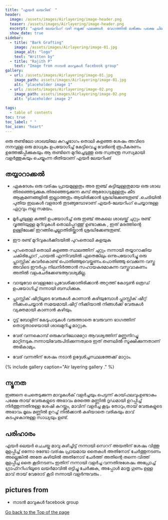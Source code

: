 ```yaml
---
title: "എയർ ലയറിങ്  "
header:
  image: /assets/images/Airlayering/image-header.png
  teaser: /assets/images/Airlayering/image-header.png
  excerpt: "എയർ ലേയറിംഗ് വഴി നമുക്ക് ഫലങ്ങൾ  വേഗത്തിൽ ലഭിക്കും പക്ഷേ ചില ന്യൂനതകൾ ഉണ്ട് ."
  show_date: true
sidebar:
  - title: "Bark Grafting"
    image: /assets/images/Airlayering/image-01.jpg
    image_alt: "logo"
    text: "Written by"
  - title: "Rajith P"
    text: "Image from നാടൻ മാവുകൾ facebook group"
gallery:
  - url: /assets/images/Airlayering/image-01.jpg
    image_path: assets/images/Airlayering/image-01.jpg
    alt: "placeholder image 1"
  - url: /assets/images/Airlayering/image-02.png
    image_path: assets/images/Airlayering/image-02.png
    alt: "placeholder image 2"
 
tags:
  - table of contents
toc: true
toc_label: " "
toc_icon: "heart"
---
```


ഒരു തണ്ടിലോ  ശാഖയിലേ കുറച്ചുഭാഗം തൊലി കളഞ്ഞ ശേഷം അവിടെ നനവുള്ള ഒരു മാധ്യമം ഉപയോഗിച്ച് കേട്ടിവെച്ചു   വേരിന്റെ രൂപീകരണം ഉത്തേജിപ്പിക്കുകയും ആ തണ്ടിനെ മുറിച്ചെടുത്തു  ഒരു സ്വതന്ത്ര സസ്യമായി വളർത്തുകയും ചെയ്യുംന്ന രീതിയാണ് എയർ ലേയറിംങ് 


## തയ്യാറാക്കൽ

* ഏകദേശം ഒരു വര്ഷം പ്രായമുള്ളതും അര ഇഞ്ച് കട്ടിയുള്ളതുമായ ഒരു ശാഖ തിരഞ്ഞെടുക്കുക.തിരഞ്ഞെടുക്കുന്ന കമ്പ് ആരോഗ്യമുള്ളതും കീട ആക്രമണങ്ങളിൽ ഇല്ലാത്തതും ആയിരിക്കാൻ ശ്രദ്ധിക്കേണ്ടതുണ്ട് .ചെടിയിൽ പുതിയ ഇലകൾ വളരാൻ തുടങ്ങുമ്പോഴാണ് എയർ-ലേയറിംഗ് ചെയ്യാനുള്ള ഏറ്റവും നല്ല സമയം.

* മൂർച്ചയുള്ള കത്തി ഉപയോഗിച്ച് ഒരു ഇഞ്ച് അകലെ ശാഖയ്ക്ക് ചുറ്റും രണ്ട് വൃത്തിയുള്ള മുറിവുകൾ തൊലിപ്പുറത്തു് ഉണ്ടാക്കുക , ഇത് മരത്തിന്റെ ഉള്ളിലേക്ക് ഇറങ്ങിച്ചെല്ലാതിരിയ്ക്കാൻ ശ്രദ്ധിക്കേണ്ടതുണ്ട്.

* ഈ രണ്ട് മുറിവുകൾക്കിടയിൽ പുറംതൊലി കളയുക

* പുറംതൊലി തൊലി കളഞ്ഞ സ്ഥലത്തിന് ചുറ്റും നന്നായി തയ്യാറാക്കിയ ചകിരിച്ചോറ്‌ ,പായൽ എന്നിവയിൽ ഏതെങ്കിലും ഒന്നുപയോഗിച്ചു ഒരു പ്ലാസ്റ്റിക് കവർകൊണ്ട്  പൊതിഞ്ഞുവെയ്ക്കണം.പൊതിഞ്ഞു വെക്കുന്ന വസ്തു അവിടെ ഈർപ്പം നിലനിർത്താൻ സഹായകരമാകുന്ന വസ്തുവാകണം അതിൽ വളംചേർക്കേണ്ടആവശ്യമില്ല.

* വായുവോ വെള്ളമോ പ്രവേശിക്കാതിരിക്കാൻ  അറ്റത്ത് കോട്ടൺ ത്രെഡ് ഉപയോഗിച്ച് നന്നായി ബന്ധിക്കുക.

* പ്ലാസ്റ്റിക് ഷീറ്റിലൂടെ വേരുകൾ കാണാൻ കഴിയുമ്പോൾ പ്ലാസ്റ്റിക് ഷീറ്റ് നീക്കംചെയ്യാൻ സമയമായി.ഷീറ്റ് നീക്കിയാൽ നിങ്ങൾക്ക് വേരുകൾ വ്യക്തമായി കാണാൻ കഴിയും.

* റൂട്ട് ബോളിന് കേടുപാടുകൾ വരുത്താതെ വേരുവന്ന ഭാഗത്തിന് തൊട്ടുതാഴെയായി ശാഖമുറിച്ചു മാറ്റുക. 

* വേര് വന്നകൊമ്പ് ഒരുകവറിലോമറ്റോ ആവശ്യത്തിന് മണ്ണുനിറച്ചു മാറ്റിനടുക.നന്നായിവേരുപിടിക്കുന്നത്വരെ ഇത് തണലിൽ സൂക്ഷിക്കുന്നതാണ് അഭികാമ്യം.

* വേര് വന്നതിന് ശേഷം നടാൻ ഉദ്ദേശിച്ചസ്ഥലത്തേക്ക്  മാറ്റാം.

{% include gallery caption="Air layering gallery ." %}
## ന്യൂനത 

ഇങ്ങനെ ചെതെടുക്കുന്ന മാവുകൾക് വളർച്ചയും പെട്ടന്ന് കായ്ഫലവുംഉണ്ടാകും പക്ഷേ തായ് വേരുകളുടെ അഭാവം മരത്തെ മണ്ണിൽ ദൃഡമായി ഉറപ്പിച്ച് നിർത്തുന്നതിനുള്ള ശേഷി കുറയ്ക്കും, മാവിന് വളർച്ച കൂടും തോറും,തായ് വേരുകളുടെ അഭാവം മൂലം മണ്ണിൽ ഉറച്ച് നിൽക്കാൻ കഴിയാതെ വരികയും മാവ് കടപുഴകാനുള്ള സാധ്യയും  ഉണ്ട്.

## പരിഹാരം 

എയർ ലെയർ ചെചയ്ത മാവു കുഴിച്ചിട്ട് നന്നായി സെററ് അയതിന് ശേഷം വിത്തു മുളപ്പിച്ച് ഒന്നോ രണ്ടോ വര്ഷം പ്രായമായ തൈകൾ അതിനോട് ചേർത്തുനടണം അല്ലെങ്കിൽ അതേ കുഴിയിൽ അതിനോട് ചേർത്ത്  അതിന്റെ തന്നെ വിത്ത് മുളപ്പിച്ച തൈ കൂടിനടണം ഇതിന് നന്നായി വളർച്ച വന്നതിനുശേഷം അപ്രോച്ച് ഗ്രാഫ്ററിംഗിലൂടെ ലയർമാവിൽ ഒട്ടിച്ചു ചേർക്കുക, അപ്പോൾ മാതൃ ഗുണം ഉള്ള മാവ് തായ് വേരോട് കൂടി നന്നായി വളർന്നുവരും .

## pictures from 

* നാടൻ മാവുകൾ facebook group


<div markdown="0"><a href="#" class="btn btn--success">Go back to the Top of the page </a></div>




